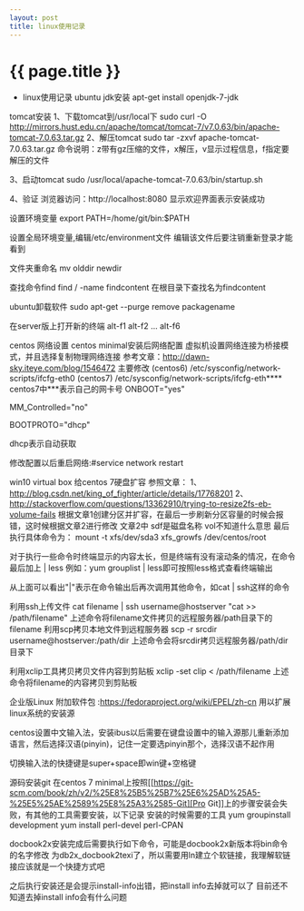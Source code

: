 ```yaml
---
layout: post
title: linux使用记录
---
```

{{ page.title }}
================
* linux使用记录
ubuntu jdk安装
apt-get install openjdk-7-jdk

tomcat安装
1、下载tomcat到/usr/local下
sudo curl -O http://mirrors.hust.edu.cn/apache/tomcat/tomcat-7/v7.0.63/bin/apache-tomcat-7.0.63.tar.gz
2、解压tomcat
sudo tar -zxvf apache-tomcat-7.0.63.tar.gz
命令说明：z带有gz压缩的文件，x解压，v显示过程信息，f指定要解压的文件

3、启动tomcat
sudo /usr/local/apache-tomcat-7.0.63/bin/startup.sh

4、验证
浏览器访问：http://localhost:8080 显示欢迎界面表示安装成功

设置环境变量
export PATH=/home/git/bin:$PATH

设置全局环境变量,编辑/etc/environment文件
编辑该文件后要注销重新登录才能看到

文件夹重命名
mv olddir newdir

查找命令find
find / -name findcontent
在根目录下查找名为findcontent


ubuntu卸载软件
sudo apt-get --purge remove packagename

在server版上打开新的终端
alt-f1 alt-f2 ... alt-f6

centos 网络设置
centos minimal安装后网络配置
虚拟机设置网络连接为桥接模式，并且选择复制物理网络连接
参考文章：http://dawn-sky.iteye.com/blog/1546472
主要修改
(centos6) /etc/sysconfig/network-scripts/ifcfg-eth0
(centos7) /etc/sysconfig/network-scripts/ifcfg-eth****
centos7中***表示自己的网卡号
ONBOOT="yes"

MM_Controlled="no"

BOOTPROTO="dhcp"

dhcp表示自动获取

修改配置以后重启网络:#service network restart



win10 virtual box 给centos 7硬盘扩容
参照文章：
1、http://blog.csdn.net/king_of_fighter/article/details/17768201
2、http://stackoverflow.com/questions/13362910/trying-to-resize2fs-eb-volume-fails
根据文章1创建分区并扩容，在最后一步刷新分区容量的时候会报错，这时候根据文章2进行修改
文章2中 sdf是磁盘名称 vol不知道什么意思
最后执行具体命令为：
mount -t xfs/dev/sda3
xfs_growfs /dev/centos/root


对于执行一些命令时终端显示的内容太长，但是终端有没有滚动条的情况，在命令最后加上 | less
例如：yum grouplist | less即可按照less格式查看终端输出

从上面可以看出"|"表示在命令输出后再次调用其他命令，如cat | ssh这样的命令

利用ssh上传文件
cat filename | ssh username@hostserver "cat >> /path/filename"
上述命令将filename文件拷贝的远程服务器/path目录下的filename
利用scp拷贝本地文件到远程服务器
scp -r srcdir username@hostserver:/path/dir
上述命令会将srcdir拷贝远程服务器/path/dir目录下


利用xclip工具拷贝拷贝文件内容到剪贴板
xclip -set clip < /path/filename
上述命令将filename的内容拷贝到剪贴板

企业版Linux 附加软件包 :https://fedoraproject.org/wiki/EPEL/zh-cn
用以扩展linux系统的安装源

centos设置中文输入法，安装ibus以后需要在键盘设置中的输入源那儿重新添加
语言，然后选择汉语(pinyin)，记住一定要选pinyin那个，选择汉语不起作用

切换输入法的快捷键是super+space即win键+空格键


源码安装git
在centos 7 minimal上按照[[https://git-scm.com/book/zh/v2/%25E8%25B5%25B7%25E6%25AD%25A5-%25E5%25AE%2589%25E8%25A3%2585-Git][Pro Git]]上的步骤安装会失败，有其他的工具需要安装，以下记录
安装的时候需要的工具
yum groupinstall development
yum install perl-devel perl-CPAN

docbook2x安装完成后需要执行如下命令，可能是docbook2x新版本将bin命令的名字修改
为db2x_docbook2texi了，所以需要用ln建立个软链接，我理解软链接应该就是一个快捷方式吧

之后执行安装还是会提示install-info出错，把install info去掉就可以了
目前还不知道去掉install info会有什么问题

